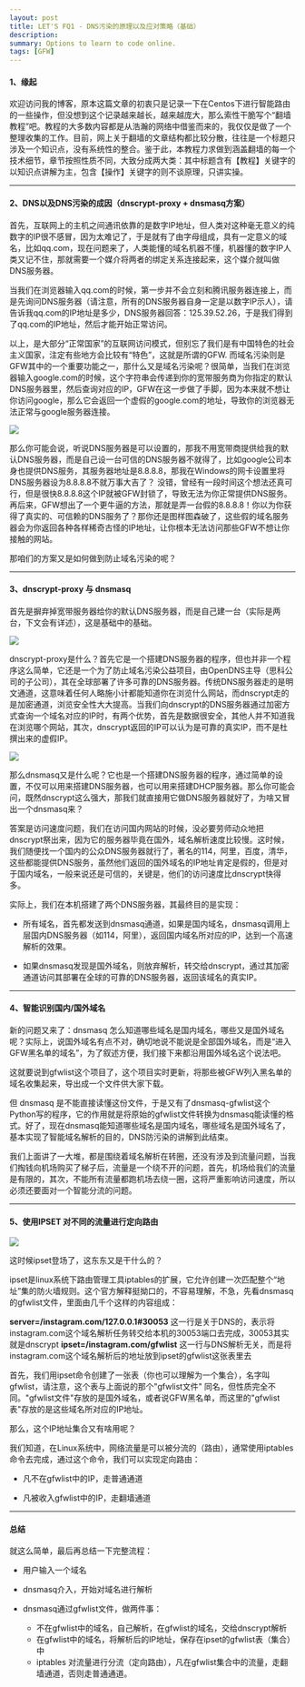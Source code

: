 ```yaml
---
layout: post
title: LET'S FQ1 - DNS污染的原理以及应对策略（基础）
description: 
summary: Options to learn to code online.
tags: [GFW]
---
```


#### 1、缘起

欢迎访问我的博客，原本这篇文章的初衷只是记录一下在Centos下进行智能路由的一些操作，但没想到这个记录越来越长，越来越庞大，那么索性干脆写个“翻墙教程”吧。教程的大多数内容都是从浩瀚的网络中借鉴而来的，我仅仅是做了一个整理收集的工作。目前，网上关于翻墙的文章结构都比较分散，往往是一个标题只涉及一个知识点，没有系统性的整合。鉴于此，本教程力求做到涵盖翻墙的每一个技术细节，章节按照性质不同，大致分成两大类：其中标题含有【教程】关键字的以知识点讲解为主，包含【操作】关键字的则不谈原理，只讲实操。

----

#### 2、DNS以及DNS污染的成因（dnscrypt-proxy + dnsmasq方案）

首先，互联网上的主机之间通讯依靠的是数字IP地址，但人类对这种毫无意义的纯数字的IP很不感冒，因为太难记了，于是就有了由字母组成，具有一定意义的域名，比如qq.com，现在问题来了，人类能懂的域名机器不懂，机器懂的数字IP人类又记不住，那就需要一个媒介将两者的绑定关系连接起来，这个媒介就叫做DNS服务器。

当我们在浏览器输入qq.com的时候，第一步并不会立刻和腾讯服务器连接上，而是先询问DNS服务器（请注意，所有的DNS服务器自身一定是以数字IP示人），请告诉我qq.com的IP地址是多少，DNS服务器回答：125.39.52.26，于是我们得到了qq.com的IP地址，然后才能开始正常访问。

以上，是大部分“正常国家”的互联网访问模式，但别忘了我们是有中国特色的社会主义国家，注定有些地方会比较有“特色”，这就是所谓的GFW. 而域名污染则是GFW其中的一个重要功能之一，那什么又是域名污染呢？很简单，当我们在浏览器输入google.com的时候，这个字符串会传递到你的宽带服务商为你指定的默认DNS服务器里，然后查询对应的IP，GFW在这一步做了手脚，因为本来就不想让你访问google，那么它会返回一个虚假的google.com的地址，导致你的浏览器无法正常与google服务器连接。

![](https://github.com/rockage/rockage.github.io/blob/master/_posts/images/dns-01.png?raw=true)

那么你可能会说，听说DNS服务器是可以设置的，那我不用宽带商提供给我的默认DNS服务器，而是自己设一台可信的DNS服务器不就得了，比如google公司本身也提供DNS服务，其服务器地址是8.8.8.8，那我在Windows的网卡设置里将DNS服务器设为8.8.8.8不就万事大吉了？ 没错，曾经有一段时间这个想法还真可行，但是很快8.8.8.8这个IP就被GFW封锁了，导致无法为你正常提供DNS服务。再后来，GFW想出了一个更牛逼的方法，那就是弄一台假的8.8.8.8！你以为你获得了真实的、可信赖的DNS服务了？那你还是图样图森破了，这些假的域名服务器会为你返回各种各样稀奇古怪的IP地址，让你根本无法访问那些GFW不想让你接触的网站。

那咱们的方案又是如何做到防止域名污染的呢？

----

#### 3、dnscrypt-proxy 与 dnsmasq

首先是摒弃掉宽带服务器给你的默认DNS服务器，而是自己建一台（实际是两台，下文会有详述），这是基础中的基础。

![](https://github.com/rockage/rockage.github.io/blob/master/_posts/images/dns-02.png?raw=true)

dnscrypt-proxy是什么？首先它是一个搭建DNS服务器的程序，但也并非一个程序这么简单，它还是一个为了防止域名污染公益项目，由OpenDNS主导（思科公司的子公司），其在全球部署了许多可靠的DNS服务器。传统DNS服务器走的是明文通道，这意味着任何人略施小计都能知道你在浏览什么网站，而dnscrypt走的是加密通道，浏览安全性大大提高。当我们向dnscrypt的DNS服务器通过加密方式查询一个域名对应的IP时，有两个优势，首先是数据很安全，其他人并不知道我在浏览哪个网站，其次，dnscrypt返回的IP可以认为是可靠的真实IP，而不是杜撰出来的虚假IP。

![](https://github.com/rockage/rockage.github.io/blob/master/_posts/images/dns-03.png?raw=true)

那么dnsmasq又是什么呢？它也是一个搭建DNS服务器的程序，通过简单的设置，不仅可以用来搭建DNS服务器，也可以用来搭建DHCP服务器。那么你可能会问，既然dnscrypt这么强大，那我们就直接用它做DNS服务器就好了，为啥又冒出一个dnsmasq来？

答案是访问速度问题，我们在访问国内网站的时候，没必要劳师动众地把dnscrypt祭出来，因为它的服务器毕竟在国外，域名解析速度比较慢。这时候，我们随便找一个国内的公众DNS服务器就行了，著名的114，阿里，百度，清华，这些都能提供DNS服务，虽然他们返回的国外域名的IP地址肯定是假的，但是对于国内域名，一般来说还是可信的，关键是，他们的访问速度比dnscrypt快得多。

实际上，我们在本机搭建了两个DNS服务器，其最终目的是实现：
- 所有域名，首先都发送到dnsmasq通道，如果是国内域名，dnsmasq调用上层国内DNS服务器（如114，阿里），返回国内域名所对应的IP，达到一个高速解析的效果。

- 如果dnsmasq发现是国外域名，则放弃解析，转交给dnscrypt，通过其加密通道访问其部署在全球的可靠的DNS服务器，返回该域名的真实IP。

----

#### 4、智能识别国内/国外域名

新的问题又来了：dnsmasq 怎么知道哪些域名是国内域名，哪些又是国外域名呢？实际上，说国外域名有点不对，确切地说不能说是全部国外域名，而是“进入GFW黑名单的域名”，为了叙述方便，我们接下来都沿用国外域名这个说法吧。

这就要说到gfwlist这个项目了，这个项目实时更新，将那些被GFW列入黑名单的域名收集起来，导出成一个文件供大家下载。

但 dnsmasq 是不能直接读懂这份文件，于是又有了dnsmasq-gfwlist这个Python写的程序，它的作用就是将原始的gfwlist文件转换为dnsmasq能读懂的格式。好了，现在dnsmasq能知道哪些域名是国内域名，哪些域名是国外域名了，基本实现了智能域名解析的目的，DNS防污染的讲解到此结束。

我们上面讲了一大堆，都是围绕着域名解析在转圈，还没有涉及到流量问题，当我们掏钱向机场购买了梯子后，流量是一个绕不开的问题，首先，机场给我们的流量是有限的，其次，不能所有流量都跑机场去绕一圈，这将严重影响访问速度，所以必须还要面对一个智能分流的问题。

----

#### 5、使用IPSET 对不同的流量进行定向路由

![](https://github.com/rockage/rockage.github.io/blob/master/_posts/images/dns-04.png?raw=true)

这时候ipset登场了，这东东又是干什么的？

ipset是linux系统下路由管理工具iptables的扩展，它允许创建一次匹配整个“地址”集的防火墙规则。这个官方解释挺拗口的，不容易理解，不急，先看dnsmasq的gfwlist文件，里面由几千个这样的内容组成：

**server=/instagram.com/127.0.0.1#30053** 
这一行是关于DNS的，表示将instagram.com这个域名解析任务转交给本机的30053端口去完成，30053其实就是dnscrypt
**ipset=/instagram.com/gfwlist**
这一行与DNS解析无关，而是将instagram.com这个域名解析后的地址放到ipset的gfwlist这张表里去

首先，我们用ipset命令创建了一张表（你也可以理解为一个集合），名字叫gfwlist，请注意，这个表与上面说的那个"gfwlist文件" 同名，但性质完全不同。"gfwlist文件"存放的是国外域名，或者说GFW黑名单，而这里的"gfwlist表"存放的是这些域名所对应的IP地址。

那么，这个IP地址集合又有啥用呢？

我们知道，在Linux系统中，网络流量是可以被分流的（路由），通常使用iptables命令去完成，通过这个命令，我们可以实现定向路由：
- 凡不在gfwlist中的IP，走普通通道

- 凡被收入gfwlist中的IP，走翻墙通道

----

#### 总结

就这么简单，最后再总结一下完整流程：

- 用户输入一个域名

- dnsmasq介入，开始对域名进行解析

- dnsmasq通过gfwlist文件，做两件事：
  - 不在gfwlist中的域名，自己解析，在gfwlist的域名，交给dnscrypt解析
  - 在gfwlist中的域名，将解析后的IP地址，保存在ipset的gfwlist表（集合）中
  - iptables 对流量进行分流（定向路由），凡在gfwlist集合中的流量，走翻墙通道，否则走普通通道。

